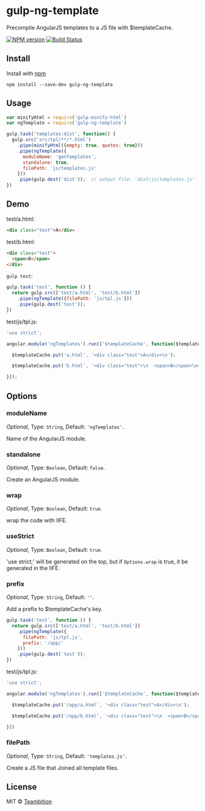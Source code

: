 gulp-ng-template
====
Precompile AngularJS templates to a JS file with $templateCache.

[![NPM version][npm-image]][npm-url]
[![Build Status][travis-image]][travis-url]

## Install

Install with [npm](https://npmjs.org/package/gulp-ng-template)

```
npm install --save-dev gulp-ng-template
```

## Usage

```js
var minifyHtml = require('gulp-minify-html')
var ngTemplate = require('gulp-ng-template')

gulp.task('templates:dist', function() {
  gulp.src('src/tpl/**/*.html')
    .pipe(minifyHtml({empty: true, quotes: true}))
    .pipe(ngTemplate({
      moduleName: 'genTemplates',
      standalone: true,
      filePath: 'js/templates.js'
    }))
    .pipe(gulp.dest('dist'));  // output file: 'dist/js/templates.js'
})
```

## Demo

test/a.html:

```html
<div class="test">A</div>
```

test/b.html:

```html
<div class="test">
  <span>B</span>
</div>
```

`gulp test`:

```js
gulp.task('test', function () {
  return gulp.src(['test/a.html', 'test/b.html'])
    .pipe(ngTemplate({filePath: 'js/tpl.js'}))
    .pipe(gulp.dest('test'));
})
```

test/js/tpl.js:

```js
'use strict';

angular.module('ngTemplates').run(['$templateCache', function($templateCache) {

  $templateCache.put('a.html', '<div class="test">A</div>\n');

  $templateCache.put('b.html', '<div class="test">\n  <span>B</span>\n</div>\n');

}]);
```


## Options

### moduleName

*Optional*, Type: `String`, Default: `'ngTemplates'`.

Name of the AngularJS module.

### standalone

*Optional*, Type: `Boolean`, Default: `false`.

Create an AngularJS module.

### wrap

*Optional*, Type: `Boolean`, Default: `true`.

wrap the code with IIFE.

### useStrict

*Optional*, Type: `Boolean`, Default: `true`.

'use strict;' will be generated on the top, but if `Options.wrap` is true, it be generated in the IIFE.

### prefix

*Optional*, Type: `String`, Default: `''`.

Add a prefix to $templateCache's key.

```js
gulp.task('test', function () {
  return gulp.src(['test/a.html', 'test/b.html'])
    .pipe(ngTemplate({
      filePath: 'js/tpl.js',
      prefix: '/app/'
    }))
    .pipe(gulp.dest('test'));
})
```

test/js/tpl.js:

```js
'use strict';

angular.module('ngTemplates').run(['$templateCache', function($templateCache) {

  $templateCache.put('/app/a.html', '<div class="test">A</div>\n');

  $templateCache.put('/app/b.html', '<div class="test">\n  <span>B</span>\n</div>\n');

}])
```

### filePath

*Optional*, Type: `String`, Default: `'templates.js'`.

Create a JS file that Joined all template files.


## License

MIT © [Teambition](http://teambition.com)

[npm-url]: https://npmjs.org/package/gulp-ng-template
[npm-image]: http://img.shields.io/npm/v/gulp-ng-template.svg

[travis-url]: https://travis-ci.org/teambition/gulp-ng-template
[travis-image]: http://img.shields.io/travis/teambition/gulp-ng-template.svg
